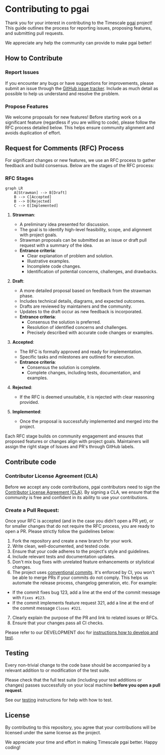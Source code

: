 # Contributing to pgai

Thank you for your interest in contributing to the Timescale [pgai](https://github.com/timescale/pgai) project! This guide outlines the process for reporting issues, proposing features, and submitting pull requests.

We appreciate any help the community can provide to make pgai better!

## How to Contribute

### Report Issues
If you encounter any bugs or have suggestions for improvements, please submit an issue through the [GitHub issue tracker](https://github.com/timescale/pgai/issues). Include as much detail as possible to help us understand and resolve the problem.

### Propose Features
We welcome proposals for new features! Before starting work on a significant feature (regardless if you are willing to code), please follow the RFC process detailed below. This helps ensure community alignment and avoids duplication of effort.

## Request for Comments (RFC) Process

For significant changes or new features, we use an RFC process to gather feedback and build consensus. Below are the stages of the RFC process:

### RFC Stages

```mermaid
graph LR
    A[Strawman] --> B[Draft]
    B --> C[Accepted]
    B --> D[Rejected]
    C --> E[Implemented]
```

1. **Strawman**:
   - A preliminary idea presented for discussion.
   - The goal is to identify high-level feasibility, scope, and alignment with project goals.
   - Strawman proposals can be submitted as an issue or draft pull request with a summary of the idea.
   - **Entrance criteria**:
     - Clear explanation of problem and solution.
     - Illustrative examples.
     - Incomplete code changes.
     - Identification of potential concerns, challenges, and drawbacks.

2. **Draft**:
   - A more detailed proposal based on feedback from the strawman phase.
   - Includes technical details, diagrams, and expected outcomes.
   - Drafts are reviewed by maintainers and the community.
   - Updates to the draft occur as new feedback is incorporated.
   - **Entrance criteria**:
     - Consensus the solution is preferred.
     - Resolution of identified concerns and challenges.
     - Precisely described with accurate code changes or examples.

3. **Accepted**:
   - The RFC is formally approved and ready for implementation.
   - Specific tasks and milestones are outlined for execution.
   - **Entrance criteria**:
     - Consensus the solution is complete.
     - Complete changes, including tests, documentation, and examples.

4. **Rejected**:
   - If the RFC is deemed unsuitable, it is rejected with clear reasoning provided.

5. **Implemented**:
   - Once the proposal is successfully implemented and merged into the project.

Each RFC stage builds on community engagement and ensures that proposed features or changes align with project goals.
Maintainers will assign the right stage of Issues and PR's through GitHub labels.

## Contribute code

### Contributor License Agreement (CLA)

Before we accept any code contributions, pgai contributors need to sign the [Contributor License Agreement (CLA)](https://cla-assistant.io/timescale/pgai). By signing a CLA, we ensure that the community is free and confident in its ability to use your contributions.

### Create a Pull Request:

Once your RFC is accepted (and in the case you didn't open a PR yet), or for smaller changes that do not require the RFC process, you are ready to open a PR.
Please strictly follow the guidelines below:

1. Fork the repository and create a new branch for your work.
2. Write clean, well-documented, and tested code.
3. Ensure that your code adheres to the project's style and guidelines. 
4. Include relevant tests and documentation updates.
5. Don't mix bug fixes with unrelated feature enhancements or stylistical changes.
6. The project uses [conventional commits](https://www.conventionalcommits.org). It's enforced by CI, you won't be able to merge PRs if your commits do not comply. This helps us automate the release process, changelog generation, etc. For example:
  - If the commit fixes bug 123, add a line at the end of the commit message with  `Fixes #123`.
  - If the commit implements feature request 321, add a line at the end of the commit message `Closes #321`.
7. Clearly explain the purpose of the PR and link to related issues or RFCs.
8. Ensure that your changes pass all CI checks.

Please refer to our DEVELOPMENT doc for [instructions how to develop and test](https://github.com/timescale/pgai/blob/main/DEVELOPMENT.md).

## Testing

Every non-trivial change to the code base should be accompanied by a
relevant addition to or modification of the test suite.

Please check that the full test suite (including your test additions
or changes) passes successfully on your local machine **before you
open a pull request**.

See our [testing](./DEVELOPMENT.md#test-your-pgai-changes)
instructions for help with how to test.

## License

By contributing to this repository, you agree that your contributions will be licensed under the same license as the project.

We appreciate your time and effort in making Timescale pgai better. Happy coding!
